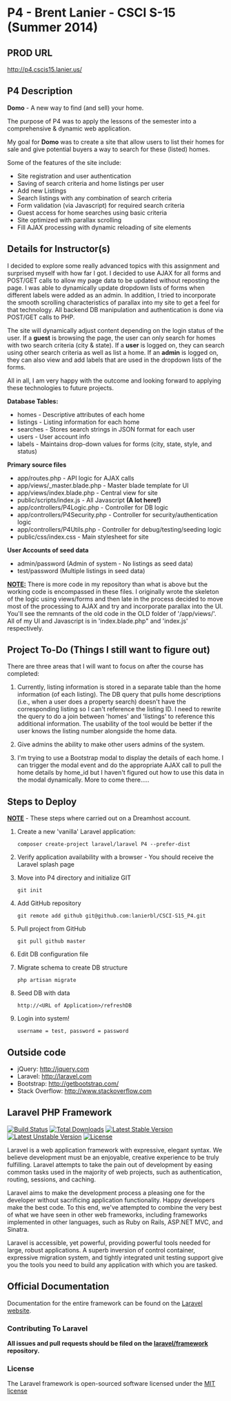 # P4 - Brent Lanier - CSCI S-15 (Summer 2014)

## PROD URL
<http://p4.cscis15.lanier.us/>

## P4 Description

<b>Domo</b> - A new way to find (and sell) your home.

The purpose of P4 was to apply the lessons of the semester into a comprehensive & dynamic web application.

My goal for <b>Domo</b> was to create a site that allow users to list their homes for sale and give potential buyers a way to search for these (listed) homes.

Some of the features of the site include:
<ul>
    <li>Site registration and user authentication</li>
    <li>Saving of search criteria and home listings per user</li>
    <li>Add new Listings</li>
    <li>Search listings with any combination of search criteria</li>
    <li>Form validation (via Javascript) for required search criteria</li>
    <li>Guest access for home searches using basic criteria</li>
    <li>Site optimized with parallax scrolling</li>
    <li>Fill AJAX processing with dynamic reloading of site elements</li>
</ul>



## Details for Instructor(s)

I decided to explore some really advanced topics with this assignment and surprised myself with how far I got.  I decided to use AJAX for all forms and POST/GET calls to allow my page data to be updated without reposting the page.  I was able to dynamically update dropdown lists of forms when different labels were added as an admin.  In addition, I tried to incorporate the smooth scrolling characteristics of parallax into my site to get a feel for that technology.  All backend DB manipulation and authentication is done via POST/GET calls to PHP.

The site will dynamically adjust content depending on the login status of the user.  If a <b>guest</b> is browsing the page, the user can only search for homes with two search criteria (city & state).  If a <b>user</b> is logged on, they can search using other search criteria as well as list a home.  If an <b>admin</b> is logged on, they can also view and add labels that are used in the dropdown lists of the forms.

All in all, I am very happy with the outcome and looking forward to applying these technologies to future projects.

<b>Database Tables:</b>
<ul>
    <li>homes - Descriptive attributes of each home</li>
    <li>listings - Listing information for each home</li>
    <li>searches - Stores search strings in JSON format for each user</li>
    <li>users - User account info</li>
    <li>labels - Maintains drop-down values for forms (city, state, style, and status)</li>
</ul>

<b>Primary source files</b>
<ul>
    <li>app/routes.php - API logic for AJAX calls</li>
    <li>app/views/_master.blade.php - Master blade template for UI</li>
    <li>app/views/index.blade.php - Central view for site</li>
    <li>public/scripts/index.js - All Javascript <b>(A lot here!)</b></li>
    <li>app/controllers/P4Logic.php - Controller for DB logic</li>
    <li>app/controllers/P4Security.php - Controller for security/authentication logic</li>
    <li>app/controllers/P4Utils.php - Controller for debug/testing/seeding logic</li>
    <li>public/css/index.css - Main stylesheet for site</li>
</ul>

<b>User Accounts of seed data</b>
<ul>
    <li>admin/password (Admin of system - No listings as seed data)</li>
    <li>test/password (Multiple listings in seed data)</li>
</ul>

<b><u>NOTE:</u></b> There is more code in my repository than what is above but the working code is encompassed in these files.  I originally wrote the skeleton of the logic using views/forms and then late in the process decided to move most of the processing to AJAX and try and incorporate parallax into the UI.  You'll see the remnants of the old code in the OLD folder of '/app/views/'.  All of my UI and Javascript is in 'index.blade.php" and 'index.js' respectively.


## Project To-Do (Things I still want to figure out)

There are three areas that I will want to focus on after the course has completed:

1. Currently, listing information is stored in a separate table than the home information (of each listing).  The DB query that pulls home descriptions (i.e., when a user does a property search) doesn't have the corresponding listing so I can't reference the listing ID.  I need to rewrite the query to do a join between 'homes' and 'listings' to reference this additional information.  The usability of the tool would be better if the user knows the listing number alongside the home data.

2. Give admins the ability to make other users admins of the system.

3. I'm trying to use a Bootstrap modal to display the details of each home.  I can trigger the modal event and do the appropriate AJAX call to pull the home details by home_id but I haven't figured out how to use this data in the modal dynamically.  More to come there.....


## Steps to Deploy

<b><u>NOTE</u></b> - These steps where carried out on a Dreamhost account.

1. Create a new 'vanilla' Laravel application:

    `composer create-project laravel/laravel P4 --prefer-dist`

2. Verify application availability with a browser - You should receive the Laravel splash page

3. Move into P4 directory and initialize GIT

    `git init`

4. Add GitHub repository

    `git remote add github git@github.com:lanierbl/CSCI-S15_P4.git`

5. Pull project from GitHub

    `git pull github master`

6. Edit DB configuration file

7. Migrate schema to create DB structure

    `php artisan migrate`

8. Seed DB with data

    `http://<URL of Application>/refreshDB`

9. Login into system!

    `username = test, password = password`

## Outside code
* jQuery:  http://jquery.com
* Laravel:  http://laravel.com
* Bootstrap:  http://getbootstrap.com/
* Stack Overflow:  http://www.stackoverflow.com

## Laravel PHP Framework

[![Build Status](https://travis-ci.org/laravel/framework.svg)](https://travis-ci.org/laravel/framework)
[![Total Downloads](https://poser.pugx.org/laravel/framework/downloads.svg)](https://packagist.org/packages/laravel/framework)
[![Latest Stable Version](https://poser.pugx.org/laravel/framework/v/stable.svg)](https://packagist.org/packages/laravel/framework)
[![Latest Unstable Version](https://poser.pugx.org/laravel/framework/v/unstable.svg)](https://packagist.org/packages/laravel/framework)
[![License](https://poser.pugx.org/laravel/framework/license.svg)](https://packagist.org/packages/laravel/framework)

Laravel is a web application framework with expressive, elegant syntax. We believe development must be an enjoyable, creative experience to be truly fulfilling. Laravel attempts to take the pain out of development by easing common tasks used in the majority of web projects, such as authentication, routing, sessions, and caching.

Laravel aims to make the development process a pleasing one for the developer without sacrificing application functionality. Happy developers make the best code. To this end, we've attempted to combine the very best of what we have seen in other web frameworks, including frameworks implemented in other languages, such as Ruby on Rails, ASP.NET MVC, and Sinatra.

Laravel is accessible, yet powerful, providing powerful tools needed for large, robust applications. A superb inversion of control container, expressive migration system, and tightly integrated unit testing support give you the tools you need to build any application with which you are tasked.

## Official Documentation

Documentation for the entire framework can be found on the [Laravel website](http://laravel.com/docs).

### Contributing To Laravel

**All issues and pull requests should be filed on the [laravel/framework](http://github.com/laravel/framework) repository.**

### License

The Laravel framework is open-sourced software licensed under the [MIT license](http://opensource.org/licenses/MIT)
